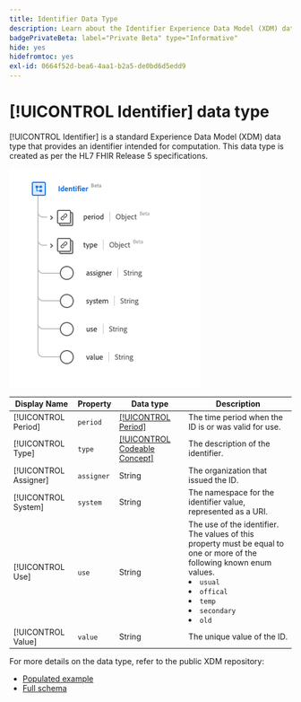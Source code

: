 ```yaml
---
title: Identifier Data Type
description: Learn about the Identifier Experience Data Model (XDM) data type.
badgePrivateBeta: label="Private Beta" type="Informative"
hide: yes
hidefromtoc: yes
exl-id: 0664f52d-bea6-4aa1-b2a5-de0bd6d5edd9
---
```

# [!UICONTROL Identifier] data type

[!UICONTROL Identifier] is a standard Experience Data Model (XDM) data type that provides an identifier intended for computation. This data type is created as per the HL7 FHIR Release 5 specifications.

![Identifier data type structure](../../../images/healthcare/data-types/identifier.png)

| Display Name | Property | Data type | Description |
| --- | --- | --- | --- |
| [!UICONTROL Period] | `period` | [[!UICONTROL Period]](../data-types/period.md) | The time period when the ID is or was valid for use. |
| [!UICONTROL Type] | `type` | [[!UICONTROL Codeable Concept]](../data-types/codeable-concept.md) | The description of the identifier. |
| [!UICONTROL Assigner] | `assigner` | String | The organization that issued the ID. |
| [!UICONTROL System] | `system` | String | The namespace for the identifier value, represented as a URI. |
| [!UICONTROL Use] | `use` | String | The use of the identifier. The values of this property must be equal to one or more of the following known enum values. <li> `usual` </li> <li> `offical` </li> <li> `temp` </li> <li> `secondary` </li> <li> `old` </li> |
| [!UICONTROL Value] | `value` | String | The unique value of the ID. |

For more details on the data type, refer to the public XDM repository:

* [Populated example](https://github.com/adobe/xdm/blob/master/extensions/industry/healthcare/fhir/datatypes/identifier.example.1.json)
* [Full schema](https://github.com/adobe/xdm/blob/master/extensions/industry/healthcare/fhir/datatypes/identifier.schema.json)
